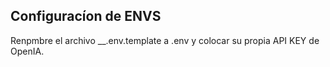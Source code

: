## Configuracíon de ENVS


Renpmbre el archivo __.env.template a .env y colocar su propia API KEY de OpenIA.